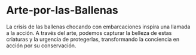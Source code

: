 # Arte-por-las-Ballenas
La crisis de las ballenas chocando con embarcaciones inspira una llamada a la acción. A través del arte, podemos capturar la belleza de estas criaturas y la urgencia de protegerlas, transformando la conciencia en acción por su conservación.
